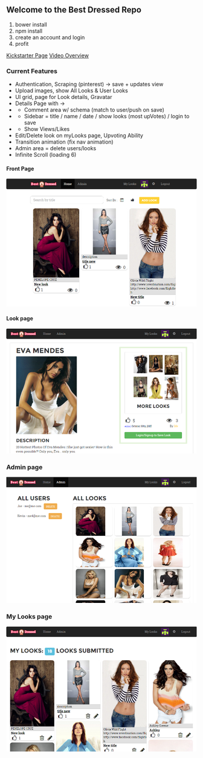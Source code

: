 ## Welcome to the Best Dressed Repo

1. bower install
2. npm install
3. create an account and login
4. profit

[Kickstarter Page](https://www.kickstarter.com/projects/shockwavelabs/mastering-the-mean-stack-learn-by-example)
[Video Overview](https://youtu.be/ytvAoPVu_mY)

### Current Features
- Authentication, Scraping (pinterest) -> save + updates view
- Upload images, show All Looks & User Looks
- UI grid, page for Look details, Gravatar
- Details Page with ->
- - Comment area w/ schema (match to user/push on save)
- - Sidebar  =  title / name / date / show looks (most upVotes) / login to save   
- - Show Views/Likes
- Edit/Delete look on myLooks page, Upvoting Ability
- Transition animation (fix nav animation)
- Admin area = delete users/looks
- Infinite Scroll  (loading 6)

#### Front Page
![Screenshot1](client/assets/images/screens/home.png)

#### Look page
![Screenshot2](client/assets/images/screens/look.png)

### Admin page
![Screenshot3](client/assets/images/screens/admin.png)

### My Looks page
![Screenshot4](client/assets/images/screens/mylooks.png)
